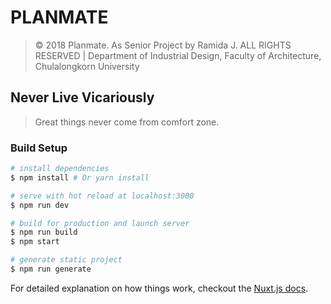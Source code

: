 # PLANMATE
> © 2018 Planmate. As Senior Project by Ramida J. ALL RIGHTS RESERVED | Department of Industrial Design, Faculty of Architecture, Chulalongkorn University

## Never Live Vicariously
> Great things never come from comfort zone.

### Build Setup

``` bash
# install dependencies
$ npm install # Or yarn install

# serve with hot reload at localhost:3000
$ npm run dev

# build for production and launch server
$ npm run build
$ npm start

# generate static project
$ npm run generate
```

For detailed explanation on how things work, checkout the [Nuxt.js docs](https://github.com/nuxt/nuxt.js).
